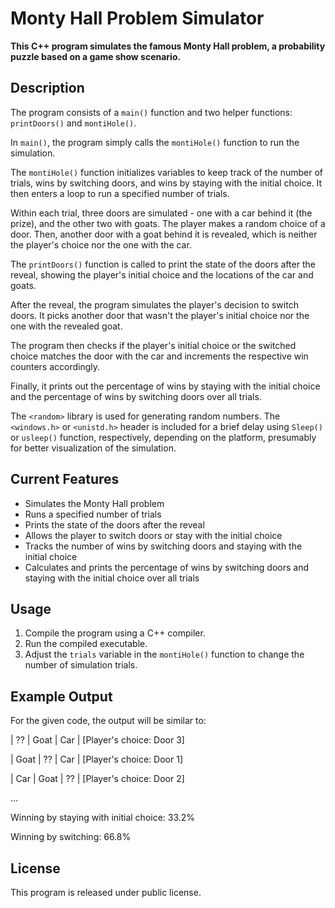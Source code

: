 
# Monty Hall Problem Simulator

**This C++ program simulates the famous Monty Hall problem, a probability puzzle based on a game show scenario.**

## Description

The program consists of a `main()` function and two helper functions: `printDoors()` and `montiHole()`.

In `main()`, the program simply calls the `montiHole()` function to run the simulation.

The `montiHole()` function initializes variables to keep track of the number of trials, wins by switching doors, and wins by staying with the initial choice. It then enters a loop to run a specified number of trials.

Within each trial, three doors are simulated - one with a car behind it (the prize), and the other two with goats. The player makes a random choice of a door. Then, another door with a goat behind it is revealed, which is neither the player's choice nor the one with the car.

The `printDoors()` function is called to print the state of the doors after the reveal, showing the player's initial choice and the locations of the car and goats.

After the reveal, the program simulates the player's decision to switch doors. It picks another door that wasn't the player's initial choice nor the one with the revealed goat.

The program then checks if the player's initial choice or the switched choice matches the door with the car and increments the respective win counters accordingly.

Finally, it prints out the percentage of wins by staying with the initial choice and the percentage of wins by switching doors over all trials.

The `<random>` library is used for generating random numbers. The `<windows.h>` or `<unistd.h>` header is included for a brief delay using `Sleep()` or `usleep()` function, respectively, depending on the platform, presumably for better visualization of the simulation.

## Current Features

- Simulates the Monty Hall problem
- Runs a specified number of trials
- Prints the state of the doors after the reveal
- Allows the player to switch doors or stay with the initial choice
- Tracks the number of wins by switching doors and staying with the initial choice
- Calculates and prints the percentage of wins by switching doors and staying with the initial choice over all trials

## Usage

1. Compile the program using a C++ compiler.
2. Run the compiled executable.
3. Adjust the `trials` variable in the `montiHole()` function to change the number of simulation trials.

## Example Output

For the given code, the output will be similar to:

| ?? | Goat | Car | [Player's choice: Door 3] 

| Goat | ?? | Car | [Player's choice: Door 1] 

| Car | Goat | ?? | [Player's choice: Door 2] 

... 

Winning by staying with initial choice: 33.2% 

Winning by switching: 66.8%

## License

This program is released under public license.

